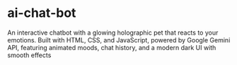 # ai-chat-bot
An interactive chatbot with a glowing holographic pet that reacts to your emotions. Built with HTML, CSS, and JavaScript, powered by Google Gemini API, featuring animated moods, chat history, and a modern dark UI with smooth effects
